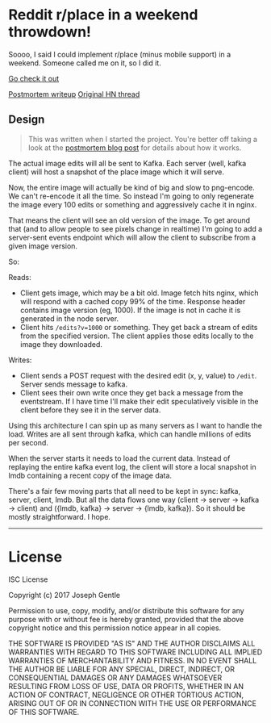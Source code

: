 # Reddit r/place in a weekend throwdown!

Soooo, I said I could implement r/place (minus mobile support) in a weekend.
Someone called me on it, so I did it.

[Go check it out](https://josephg.com/sp)

[Postmortem writeup](https://josephg.com/blog/rplace-in-a-weekend/)
[Original HN thread](https://news.ycombinator.com/item?id=14112085)


## Design

> This was written when I started the project. You're better off taking a look
> at the [postmortem blog post](https://josephg.com/blog/rplace-in-a-weekend/)
> for details about how it works.

The actual image edits will all be sent to Kafka. Each server (well, kafka client) will host a snapshot of the place image which it will serve.

Now, the entire image will actually be kind of big and slow to png-encode. We
can't re-encode it all the time. So instead I'm going to only regenerate the
image every 100 edits or something and aggressively cache it in nginx.

That means the client will see an old version of the image. To get around that
(and to allow people to see pixels change in realtime) I'm going to add a
server-sent events endpoint which will allow the client to subscribe from a
given image version.

So:

Reads:

- Client gets image, which may be a bit old. Image fetch hits nginx, which will
respond with a cached copy 99% of the time. Response header contains image
version (eg, 1000). If the image is not in cache it is generated in the node
server.
- Client hits `/edits?v=1000` or something. They get back a stream of edits
from the specified version. The client applies those edits locally to the image
they downloaded.

Writes:

- Client sends a POST request with the desired edit (x, y, value) to `/edit`.
Server sends message to kafka.
- Client sees their own write once they get back a message from the
eventstream. If I have time I'll make their edit speculatively visible in the
client before they see it in the server data.

Using this architecture I can spin up as many servers as I want to handle the
load. Writes are all sent through kafka, which can handle millions of edits
per second.

When the server starts it needs to load the current data. Instead of replaying
the entire kafka event log, the client will store a local snapshot in lmdb
containing a recent copy of the image data.

There's a fair few moving parts that all need to be kept in sync: kafka,
server, client, lmdb. But all the data flows one way (client -> server ->
kafka -> client) and ({lmdb, kafka} -> server -> {lmdb, kafka}). So it should
be mostly straightforward. I hope.


---

# License

ISC License

Copyright (c) 2017 Joseph Gentle

Permission to use, copy, modify, and/or distribute this software for any
purpose with or without fee is hereby granted, provided that the above
copyright notice and this permission notice appear in all copies.

THE SOFTWARE IS PROVIDED "AS IS" AND THE AUTHOR DISCLAIMS ALL WARRANTIES WITH
REGARD TO THIS SOFTWARE INCLUDING ALL IMPLIED WARRANTIES OF MERCHANTABILITY
AND FITNESS. IN NO EVENT SHALL THE AUTHOR BE LIABLE FOR ANY SPECIAL, DIRECT,
INDIRECT, OR CONSEQUENTIAL DAMAGES OR ANY DAMAGES WHATSOEVER RESULTING FROM
LOSS OF USE, DATA OR PROFITS, WHETHER IN AN ACTION OF CONTRACT, NEGLIGENCE
OR OTHER TORTIOUS ACTION, ARISING OUT OF OR IN CONNECTION WITH THE USE OR
PERFORMANCE OF THIS SOFTWARE.
